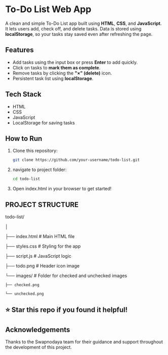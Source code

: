 
#  To-Do List Web App

A clean and simple To-Do List app built using **HTML**, **CSS**, and **JavaScript**. It lets users add, check off, and delete tasks. Data is stored using **localStorage**, so your tasks stay saved even after refreshing the page.

##  Features

- Add tasks using the input box or press **Enter** to add quickly.
- Click on tasks to **mark them as complete**.
- Remove tasks by clicking the **"×" (delete)** icon.
- Persistent task list using **localStorage**.

## Tech Stack

- HTML
- CSS 
- JavaScript 
- LocalStorage for saving tasks


## How to Run

1. Clone this repository:
   ```bash
   git clone https://github.com/your-username/todo-list.git

2. navigate to project folder:
   ```bash
   cd todo-list
3. Open index.html in your browser to get started!


## PROJECT STRUCTURE
todo-list/

│ 

├── index.html        # Main HTML file

├── styles.css        # Styling for the app

├── script.js         # JavaScript logic

├── todo.png          # Header icon image

└── images/           # Folder for checked and unchecked images

    ├── checked.png
    
    └── unchecked.png

## ⭐ Star this repo if you found it helpful!
## Acknowledgements
Thanks to the Swapnodaya team for their guidance and support throughout the development of this project.
